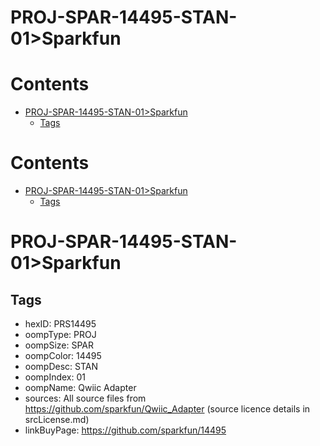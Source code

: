 
PROJ-SPAR-14495-STAN-01>Sparkfun
================================

Contents
========

* [PROJ-SPAR-14495-STAN-01>Sparkfun](#proj-spar-14495-stan-01sparkfun)
	* [Tags](#tags)

Contents
========

* [PROJ-SPAR-14495-STAN-01>Sparkfun](#proj-spar-14495-stan-01sparkfun)
	* [Tags](#tags)

# PROJ-SPAR-14495-STAN-01>Sparkfun

## Tags

- hexID: PRS14495
- oompType: PROJ
- oompSize: SPAR
- oompColor: 14495
- oompDesc: STAN
- oompIndex: 01
- oompName: Qwiic Adapter
- sources: All source files from https://github.com/sparkfun/Qwiic_Adapter (source licence details in srcLicense.md)
- linkBuyPage: https://github.com/sparkfun/14495
